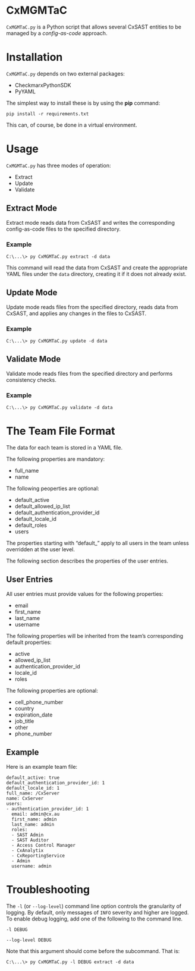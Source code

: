 # CxMGMTaC

`CxMGMTaC.py` is a Python script that allows several CxSAST entities
to be managed by a *config-as-code* approach.

# Installation

`CxMGMTaC.py` depends on two external packages:

- CheckmarxPythonSDK
- PyYAML

The simplest way to install these is by using the **pip** command:

```
pip install -r requirements.txt
```

This can, of course, be done in a virtual environment.

# Usage

`CxMGMTaC.py` has three modes of operation:

- Extract
- Update
- Validate

## Extract Mode

Extract mode reads data from CxSAST and writes the corresponding
config-as-code files to the specified directory.

### Example

```
C:\...\> py CxMGMTaC.py extract -d data
```

This command will read the data from CxSAST and create the appropriate
YAML files under the `data` directory, creating it if it does not
already exist.

## Update Mode

Update mode reads files from the specified directory, reads data from
CxSAST, and applies any changes in the files to CxSAST.

### Example

```
C:\...\> py CxMGMTaC.py update -d data
```

## Validate Mode

Validate mode reads files from the specified directory and performs
consistency checks.

### Example

```
C:\...\> py CxMGMTaC.py validate -d data
```

# The Team File Format

The data for each team is stored in a YAML file.

The following properties are mandatory:

- full\_name
- name

The following peoperties are optional:

- default\_active
- default\_allowed_ip_list
- default\_authentication_provider_id
- default\_locale_id
- default\_roles
- users

The properties starting with “default\_” apply to all users in the
team unless overridden at the user level.

The following section describes the properties of the user entries.


## User Entries

All user entries must provide values for the following properties:

- email
- first\_name
- last\_name
- username

The following properties will be inherited from the team’s
corresponding default properties:

- active
- allowed\_ip\_list
- authentication\_provider\_id
- locale\_id
- roles

The following properties are optional:

- cell\_phone\_number
- country
- expiration\_date
- job\_title
- other
- phone\_number

## Example

Here is an example team file:

```
default_active: true
default_authentication_provider_id: 1
default_locale_id: 1
full_name: /CxServer
name: CxServer
users:
- authentication_provider_id: 1
  email: admin@cx.au
  first_name: admin
  last_name: admin
  roles:
  - SAST Admin
  - SAST Auditor
  - Access Control Manager
  - CxAnalytix
  - CxReportingService
  - Admin
  username: admin
```

# Troubleshooting

The `-l` (or `--log-level`) command line option controls the
granularity of logging. By default, only messages of `INFO` severity
and higher are logged. To enable debug logging, add one of the
following to the command line.

```
-l DEBUG
```

```
--log-level DEBUG
```

Note that this argument should come before the subcommand. That is:

```
C:\...\> py CxMGMTaC.py -l DEBUG extract -d data
```
